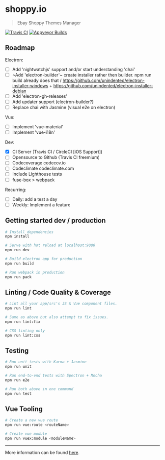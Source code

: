 # shoppy.io

> Ebay Shoppy Themes Manager

[![Travis CI](https://travis-ci.org/tomsiwik/shoppy.io.svg?branch=master)](https://travis-ci.org/tomsiwik/shoppy.io)
[![Appveyor Builds](https://ci.appveyor.com/api/projects/status/pyfalqw7f3d3n1i3?svg=true)](https://travis-ci.org/tomsiwik/shoppy.io)

## Roadmap

Electron:

  - [ ] Add 'nightwatchjs' support and/or start understanding 'chai'
  - [ ] ~Add 'electron-builder'~ create installer rather then builder. npm run build already does that / https://github.com/unindented/electron-installer-windows + https://github.com/unindented/electron-installer-debian
  - [ ] Add 'electron-gh-releases'
  - [ ] Add updater support (electron-builder?)
  - [ ] Replace chai with Jasmine (visual e2e on electron)

Vue:

  - [ ] Implement 'vue-material'
  - [ ] Implement 'vue-i18n'

Dev:

  - [x] CI Server (Travis CI / CircleCI [iOS Support])
  - [ ] Opensource to Github (Travis CI freemium)
  - [ ] Codecoverage codecov.io
  - [ ] Codeclimate codeclimate.com
  - [ ] Include Lighthouse tests
  - [ ] fuse-box > webpack

Recurring:

  - [ ] Daily: add a test a day
  - [ ] Weekly: Implement a feature

## Getting started dev / production

```bash
# Install dependencies
npm install

# Serve with hot reload at localhost:9080
npm run dev

# Build electron app for production
npm run build

# Run webpack in production
npm run pack
```

## Linting / Code Quality & Coverage

```bash
# Lint all your app/src's JS & Vue component files.
npm run lint

# Same as above but also attempt to fix issues.
npm run lint:fix

# CSS linting only
npm run lint:css
```

## Testing

```bash
# Run unit tests with Karma + Jasmine
npm run unit

# Run end-to-end tests with Spectron + Mocha
npm run e2e

# Run both above in one command
npm run test
```

## Vue Tooling

```bash
# Create a new vue route
npm run vue:route <routeName>

# Create vue module
npm run vuex:module <moduleName>
```

---

More information can be found [here](https://simulatedgreg.gitbooks.io/electron-vue/content/).